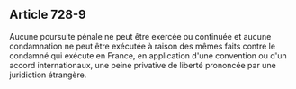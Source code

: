 Article 728-9
----
Aucune poursuite pénale ne peut être exercée ou continuée et aucune condamnation
ne peut être exécutée à raison des mêmes faits contre le condamné qui exécute en
France, en application d'une convention ou d'un accord internationaux, une peine
privative de liberté prononcée par une juridiction étrangère.
